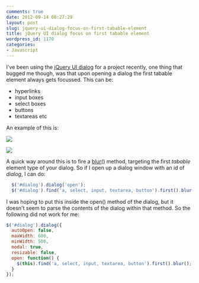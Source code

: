 ```yaml
---
comments: true
date: 2012-09-14 06:27:29
layout: post
slug: jquery-ui-dialog-focus-on-first-tabable-element
title: jQuery UI dialog focus on first tabable element
wordpress_id: 1170
categories:
- Javascript
---
```


I've been using the [jQuery UI dialog](http://jqueryui.com/demos/dialog/) for a project recently, one thing that bugged me though, was that upon opening a dialog the first tabable element always gets focussed. This can be:

  * hyperlinks	
  * input boxes	
  * select boxes	
  * buttons	
  * textareas etc

An example of this is:


![](http://www.chapter31.com/wp-content/uploads/2012/09/Screen-shot-2012-09-14-at-4.06.09-PM.png)

![](http://www.chapter31.com/wp-content/uploads/2012/09/Screen-shot-2012-09-14-at-4.06.30-PM.png)

A quick way around this is to fire a [blur()](http://api.jquery.com/blur/) method, targeting the first _tabable_ element type of your dialog. So if I open up a dialog window with an id of _dialog_, I can do:

``` javascript
  $('#dialog').dialog('open');  
  $('#dialog').find('a, select, input, textarea, button').first().blur();
```

I was hoping to put this inside the open() method of the dialog, but it doesn't seem to parse the contents of the dialog within that method. So the following did not work for me:

``` javascript
$('#dialog').dialog({
  autoOpen: false,
  maxWidth: 600,
  minWidth: 500,
  modal: true,
  resizable: false,
  open: function() {
    $(this).find('a, select, input, textarea, button').first().blur();
  }
});
```
